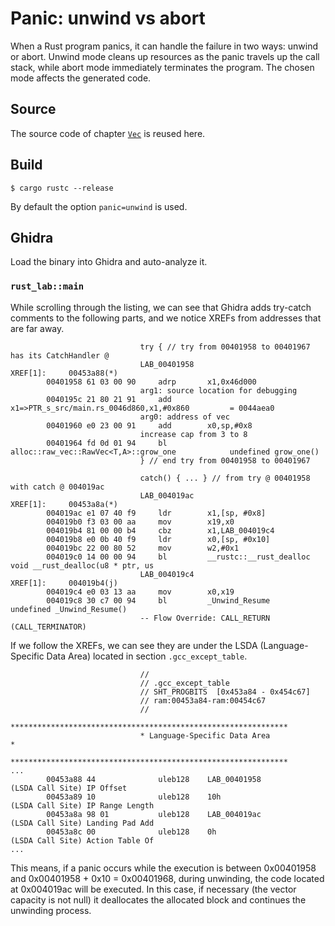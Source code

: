 # Panic: unwind vs abort

When a Rust program panics, it can handle the failure in two ways: unwind or abort. Unwind mode cleans up resources as the panic travels up the call stack, while abort mode immediately terminates the program. The chosen mode affects the generated code.

## Source

The source code of chapter [`Vec`](./vec.md) is reused here.

## Build

```
$ cargo rustc --release
```

By default the option `panic=unwind` is used.

## Ghidra

Load the binary into Ghidra and auto-analyze it.

### `rust_lab::main`

While scrolling through the listing, we can see that Ghidra adds try-catch comments to the following parts, and we notice XREFs from addresses that are far away.

```
                             try { // try from 00401958 to 00401967 has its CatchHandler @
                             LAB_00401958                                    XREF[1]:     00453a88(*)  
        00401958 61 03 00 90     adrp       x1,0x46d000
                             arg1: source location for debugging
        0040195c 21 80 21 91     add        x1=>PTR_s_src/main.rs_0046d860,x1,#0x860         = 0044aea0
                             arg0: address of vec
        00401960 e0 23 00 91     add        x0,sp,#0x8
                             increase cap from 3 to 8
        00401964 fd 0d 01 94     bl         alloc::raw_vec::RawVec<T,A>::grow_one            undefined grow_one()
                             } // end try from 00401958 to 00401967
```

```
                             catch() { ... } // from try @ 00401958 with catch @ 004019ac
                             LAB_004019ac                                    XREF[1]:     00453a8a(*)  
        004019ac e1 07 40 f9     ldr        x1,[sp, #0x8]
        004019b0 f3 03 00 aa     mov        x19,x0
        004019b4 81 00 00 b4     cbz        x1,LAB_004019c4
        004019b8 e0 0b 40 f9     ldr        x0,[sp, #0x10]
        004019bc 22 00 80 52     mov        w2,#0x1
        004019c0 14 00 00 94     bl         __rustc::__rust_dealloc                          void __rust_dealloc(u8 * ptr, us
                             LAB_004019c4                                    XREF[1]:     004019b4(j)  
        004019c4 e0 03 13 aa     mov        x0,x19
        004019c8 30 c7 00 94     bl         _Unwind_Resume                                   undefined _Unwind_Resume()
                             -- Flow Override: CALL_RETURN (CALL_TERMINATOR)

```

If we follow the XREFs, we can see they are under the LSDA (Language-Specific Data Area) located in section `.gcc_except_table`.

```
                             //
                             // .gcc_except_table 
                             // SHT_PROGBITS  [0x453a84 - 0x454c67]
                             // ram:00453a84-ram:00454c67
                             //
                             **************************************************************
                             * Language-Specific Data Area                                *
                             **************************************************************
...
        00453a88 44              uleb128    LAB_00401958                                     (LSDA Call Site) IP Offset
        00453a89 10              uleb128    10h                                              (LSDA Call Site) IP Range Length
        00453a8a 98 01           uleb128    LAB_004019ac                                     (LSDA Call Site) Landing Pad Add
        00453a8c 00              uleb128    0h                                               (LSDA Call Site) Action Table Of
...
```

This means, if a panic occurs while the execution is between 0x00401958 and 0x00401958 + 0x10 = 0x00401968, during unwinding, the code located at 0x004019ac will be executed. In this case, if necessary (the vector capacity is not null) it deallocates the allocated block and continues the unwinding process.
